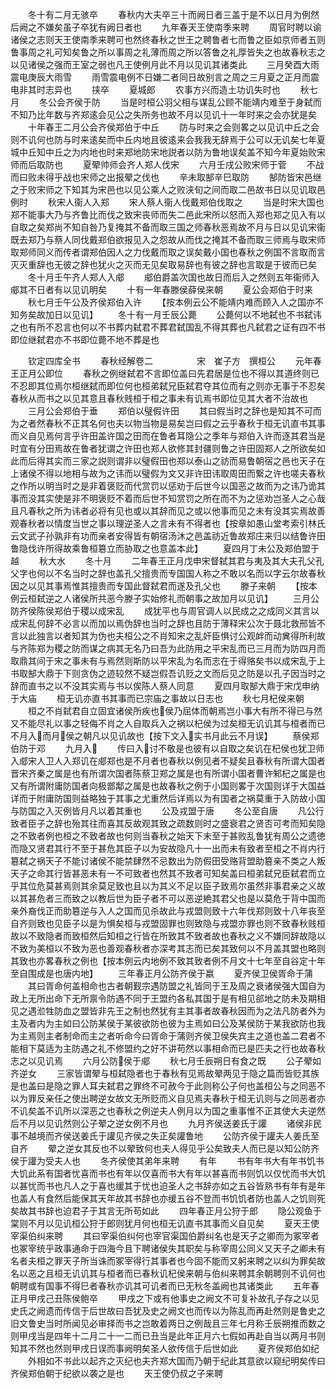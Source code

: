 <!-- { "loadSidebar": true } -->
　　冬十有二月无骇卒
　　春秋内大夫卒三十而阙日者三盖于是不以日月为例然后阙之不嫌矣虽子卒犹有阙日者也
　　九年春天王使南季来聘
　　周官时聘以谕诸侯之志则天王使南季来聘可也然终春秋之世王之聘鲁者七而鲁之臣如京师者五则鲁事周之礼可知矣鲁之所以事周之礼薄而周之所以答鲁之礼厚皆失之也故春秋志之以见诸侯之强而王室之弱也凡王使例月此不月以见讥其诸类此
　　三月癸酉大雨震电庚辰大雨雪
　　雨雪震电例不日嫌二者同日故别言之周之三月夏之正月而震电非其时志异也
　　挟卒
　　夏城郎
　　农事方兴而造土功讥失时也
　　秋七月
　　冬公会齐侯于防
　　当是时桓公羽父相与谋乱公顾不能靖内难至于身弑而不知乃比年数与齐郑逺会见公之失所务也故不月以见讥十一年时来之会亦犹是矣
　　十年春王二月公会齐侯郑伯于中丘
　　防与时来之会则畧之以见讥中丘之会则不讥何也防与时来逺矣而中丘内地且彼逺来会我我无辞焉于公可以无讥矣七年夏城中丘知中丘之为内地也时来郑地防宋地説者以防为鲁地误矣盖不知今年夏始败宋师而后取防也
　　夏翚帅师会齐人郑人伐宋
　　六月壬戌公败宋师于菅
　　不战而曰败未得乎战也宋师之出报翚之伐也
　　辛未取郜辛巳取防
　　郜防皆宋邑继之于败宋师之下知其为宋邑也以见公乘人之败浃旬之间而取二邑故书日以见讥取邑例时
　　秋宋人衞人入郑
　　宋人蔡人衞人伐戴郑伯伐取之
　　当是时宋大国也郑不能事大乃与齐鲁比而伐之致宋丧师而失二邑此宋所以怒而入郑也郑之见入有以自取之矣郑尚不知自咎乃复掩其不备而取三国之师春秋恶焉故不月与日以见讥宋衞既去郑乃与蔡人同伐戴郑伯欲报见入之怨故从而伐之掩其不备而取三师焉与取宋师取郑师同义而传者谓郑伯因人之力伐戴而取之误矣戴小国也春秋之例国不言取而言灭灭重辞也无彼之辞也犹火之灭而无见矣取易辞也有彼之辞也言取是于彼而已矣
　　冬十月壬午齐人郑人入郕
　　郕伯爵盖次国也故日而后入之然则五年衞师入郕其不日者有以见讥明矣
　　十有一年春滕侯薛侯来朝
　　夏公会郑伯于时来
　　秋七月壬午公及齐侯郑伯入许
　　【按本例云公不能靖内难而顾入人之国亦不知务矣故加日以见讥】
　　冬十有一月壬辰公薨
　　公薨何以不地弑也不书弑讳之也有所不忍言也何以不书葬内弑君不葬君弑国乱不得其葬也凡弑君之证有四不书即位继弑君亦不书即位薨不地不葬是也










　　钦定四库全书
　　春秋经解卷二　　　　　宋　崔子方　撰桓公
　　元年春王正月公即位
　　春秋之例继弑君不言即位盖曰先君居是位也不得以其道终则已不忍即其位焉尔桓继弑而即位何也桓弟弑兄臣弑君夺其位而有之则亦无事于不忍矣春秋从而书之以见其意且春秋贱桓于桓之事未有讥焉书即位见其大者不治故也
　　三月公会郑伯于垂
　　郑伯以璧假许田
　　其曰假当时之辞也是知其不可而为之者然春秋不正其名何也夫以物当物是易矣岂曰假之云乎春秋于桓无讥直书其事而义自见焉何言乎许田盖许国之田而在鲁者耳隐公之季年与郑伯入许而逐其君当是时宜有分田焉故在鲁者犹谓之许田也郑人欲修其封疆则鲁之许田固郑人之所欲矣如此而后得其实而三家之説则谓非以璧假田也郑以泰山之祊而易鲁朝宿之邑也天子在上诸侯不得以地相与故为之讳而以璧假为文又非许田讳取周田而繋之许也嗟夫春秋之作所以明当时之是非着褒贬而代赏罚以惩劝于后世今以国恶之故而为之讳乃诡其事而没其实使是非不明褒贬不着而后世不知赏罚之所在而不为之惩劝岂圣人之心哉且凡春秋之所为讳者必将有见也或以其辞而见之或以他事而见之未有没其实焉故善观春秋者以情度当世之事以理逆圣人之言未有不得者也【按章如愚山堂考索引林氏云文武子孙孰非有功而亲者安得皆有朝宿汤沐之邑盖祊近鲁故郑庄来归以结鲁许田鲁隐伐许所得故乘鲁桓簒立而胁取之也意盖本此】
　　夏四月丁未公及郑伯盟于越
　　秋大水
　　冬十月
　　二年春王正月戊申宋督弑其君与夷及其大夫孔父孔父字也何以不名当时之辞也盖孔父擅贵而专国国人称之不敢以名而以字云尔故春秋因之以见其事焉惟其擅贵而专国此督弑君而遂及孔父也
　　滕子来朝
　　【按本例云桓弑逆之人诸侯所共恶今滕子实始修礼而朝事之故加月以见讥】
　　三月公防齐侯陈侯郑伯于稷以成宋乱
　　成犹平也与周官调人以民成之之成同义其言以成宋乱何辞不必言以而加以焉伪辞也当时之辞也且防于薄释宋公次于聂北救邢皆不言以此独言以者知其为伪也夫桓公之不肖知宋之乱奸臣惧讨公观衅而动兾得所利故与齐陈郑为稷之防而谋之病其无名乃曰吾为此防用之平宋乱而已三月而为防四月而取鼎其间于宋之事未有与焉然则斯防以平宋乱为名而志在于得赂矣书以成宋乱于上书取郜大鼎于下则贪伪之迹较然不疑岂假吾讥贬之文而后见之防是以孔子因当时之辞而直书之以不没其实焉与书以俟陈人蔡人同意
　　夏四月取郜大鼎于宋戊申纳于大庙
　　桓无讥亦直书其事而已宗庙之事故以日志也
　　秋七月杞侯来朝
　　桓之不肖弑君自立固宜诸侯所疾也侯乃屈体而朝焉岂小事大有所不得已与然又不能尽礼以事之轻侮不肖之人自取兵入之祸以杞侯为过矣桓无讥讥其与桓者而已不月入而月侯之朝凡以见讥故也【按下文入实书月此云不月误】
　　蔡侯郑伯防于邓
　　九月入
　　传曰入讨不敬是也彼有以自取之矣讥在杞侯也犹卫师入郕宋人卫人入郑讥在郕郑也是不月者也春秋以例见者不疑矣且春秋有所谓大国者晋宋齐秦之属是也有所谓次国者陈蔡卫郑之属是也有所谓小国者曹许邾杞之属是也又有所谓附庸防国者向极鄫鄅之属是也故春秋之例于小国则畧于次国则详于大国益详而于附庸防国则益略独于其事之尤重然后详焉以为有国者之祸莫重于入防故小国与防国之入灭例皆月凡以着其重也
　　公及戎盟于唐
　　冬公至自唐
　　凡公行致者臣子之辞也殆其往而喜其反故观其致之疏数则时之盛衰君之贤否可考而知矣隐之不致者例也桓之不致者故也何则当春秋之始天下未至于甚败乱鲁犹有周公之遗徳而隐又贤君其行不至于甚危其臣子以为安故隐凡十一出而未有致者至桓之不肖内行簒弑之祸天子不能讨诸侯不能禁肆然不忌数出为防假田受赂背盟助簒亲不类之人叛天子之命其行皆甚恶未有一不可致者也然其不致者可知矣盖曰桓弟弑兄臣弑君而立乎其位危莫甚焉则其余莫足致也且以为其义不足以臣子致焉尔虽然非事君亲之义故以其甚危者三而致之以教后世为臣子者不可以恶逆絶其君父也是以莫危于背中国而亲外裔伐正而助簒逆与入人之国而见杀故此与戎盟则致十六年伐郑则致十八年丧至自齐则致也见臣子以是为惧矣桓与戎盟固罪也则致隐与戎盟亦罪也则不致春秋贱桓故以不致隐者而致桓然后知桓之行皆在所致其不致者故也春秋之义不嫌同辞故隐以不致为美桓以不致为恶也善观春秋者亦深考其志而已矣其致何以不月盖其盟也略则其致也亦畧春秋之例也【按本例云内地例不致其致者例不月文十七年至自谷定十年至自围成是也唐内地】
　　三年春正月公防齐侯于嬴
　　夏齐侯卫侯胥命于蒲
　　其曰胥命何盖相命也古者朝觐宗遇防盟之礼皆同于王及周之衰诸侯强大国自为政上无所出命下无所禀令防遇不同于王盟约各私其国于是有相见郤地之防未及期相见之遇涖牲防血之盟皆非先王之制也然犹有主其事者故春秋因而为之法凡防者外为主及者内为主如曰公防某侯于某彼欲防也彼为主焉如曰公及某侯防于某我欲防也我为主焉则主者制命而主之者听命今曰胥命于蒲则齐侯卫侯失宾主之道也盖二君者不能相下莫适为主防遇之礼不修盟约之好不讲苟然以事相命而已是匹夫之行也故春秋志之以见讥焉
　　六月公防侯于郕
　　秋七月壬辰朔日有食之既
　　公子翚如齐逆女
　　三家皆谓翚与桓弑隐者也于春秋有见焉故翚两见于隐之篇而皆贬其族是也盖曰是隐之罪人耳夫弑君之罪终不可赦今于此则称公子何也盖桓公与之同恶不以为罪反亲任之使出聘逆女故文无所贬而义自见焉夫春秋于桓无讥则与之同恶者亦不讥矣盖不讥所以深恶之也春秋之例逆夫人例月以为国之重事惟不正其使大夫逆然后不月以见讥然则公子翚之逆女例不月也
　　九月齐侯送姜氏于讙
　　诸侯非民事不越境而齐侯送姜氏于讙见齐侯之失正矣讙鲁地
　　公防齐侯于讙夫人姜氏至自齐
　　翚之逆女其反也不以翚致何也夫人得见乎公矣致夫人而已是以知公防齐侯于讙为受夫人也
　　冬齐侯使其弟年来聘
　　有年
　　书有年书大有年书饥书大饥此系有国者忧喜而书也有年以仅喜而书大有年以甚喜而书则饥以仅忧而书大饥以甚忧而书也凡人之于喜也缓其于忧也迫圣人之书辞亦如之五谷皆熟书有年有是年也盖人有食然后能保其天年故其书辞也亦缓五谷不登而书饥饥者防也盖人之饥则死矣故其书辞也迫君子于其言无所苟如此
　　四年春正月公狩于郎
　　隐公观鱼于棠则不月以见讥桓公狩于郎则犹月何也桓无讥直书其事而义自见矣
　　夏天王使宰渠伯纠来聘
　　其曰宰渠伯纠何也宰官渠国伯爵纠名也是天子之卿而为冢宰者也冢宰统乎政事通命于四海今且下聘诸侯失其职矣与称宰周公同义又天子之卿未有名者夫桓之罪天子所当诛而冢宰得行其事者也今固不能而又躬来聘之以纠为罪矣故名以恶之且桓无讥讥其与桓者而已春秋讥杞侯来朝与伯纠来聘其余朝聘则不讥何也朝聘或有国事不得巳者春秋亦讥其可讥者而已无秋冬盖阙也其诸类此
　　五年春正月甲戌己丑陈侯鲍卒
　　甲戌之下或有他事史之阙文不可复补故孔子存之以见史氏之阙遗而传信于后世故曰吾犹及史之阙文也而传以为陈乱而再赴然则是鲁史之旧文鲁史当时所闻见必审择而书之岂敢着两日之例哉且三年七月称壬辰朔推而数之则甲戌当是四年十二月二十一二而已丑当是此年正月六七假如再赴自当以两月书则知其不然也然则甲戌日误而事阙明矣圣人欲传信于后世如此
　　夏齐侯郑伯如纪
　　外相如不书此以起齐之灭纪也夫齐郑大国而乃朝于纪此其意欲以窥纪明矣传曰齐侯郑伯朝于纪欲以袭之是也
　　天王使仍叔之子来聘

